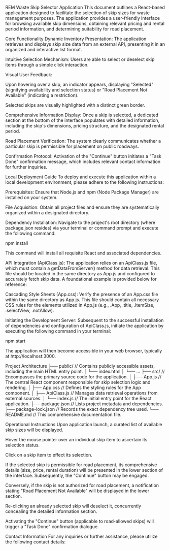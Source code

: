 REM Waste Skip Selector Application
This document outlines a React-based application designed to facilitate the selection of skip sizes for waste management purposes. The application provides a user-friendly interface for browsing available skip dimensions, obtaining relevant pricing and rental period information, and determining suitability for road placement.

Core Functionality
Dynamic Inventory Presentation: The application retrieves and displays skip size data from an external API, presenting it in an organized and interactive list format.

Intuitive Selection Mechanism: Users are able to select or deselect skip items through a simple click interaction.

Visual User Feedback:

Upon hovering over a skip, an indicator appears, displaying "Selected" (signifying availability and selection status) or "Road Placement Not Available" (indicating a restriction).

Selected skips are visually highlighted with a distinct green border.

Comprehensive Information Display: Once a skip is selected, a dedicated section at the bottom of the interface populates with detailed information, including the skip's dimensions, pricing structure, and the designated rental period.

Road Placement Verification: The system clearly communicates whether a particular skip is permissible for placement on public roadways.

Confirmation Protocol: Activation of the "Continue" button initiates a "Task Done" confirmation message, which includes relevant contact information for further inquiries.

Local Deployment Guide
To deploy and execute this application within a local development environment, please adhere to the following instructions:

Prerequisites: Ensure that Node.js and npm (Node Package Manager) are installed on your system.

File Acquisition: Obtain all project files and ensure they are systematically organized within a designated directory.

Dependency Installation: Navigate to the project's root directory (where package.json resides) via your terminal or command prompt and execute the following command:

npm install

This command will install all requisite React and associated dependencies.

API Integration (ApiClass.js):
The application relies on an ApiClass.js file, which must contain a getDataFromServer() method for data retrieval. This file should be located in the same directory as App.js and configured to accurately fetch skip data. A foundational example is provided below for reference:

Cascading Style Sheets (App.css):
Verify the presence of an App.css file within the same directory as App.js. This file should contain all necessary CSS rules for the elements utilized in App.js (e.g., .App, .title, .ItemSize, .selectView, .notAllow).

Initiating the Development Server:
Subsequent to the successful installation of dependencies and configuration of ApiClass.js, initiate the application by executing the following command in your terminal:

npm start

The application will then become accessible in your web browser, typically at http://localhost:3000.

Project Architecture
├── public/              // Contains publicly accessible assets, including the main HTML entry point.
│   └── index.html
│   └── ...
├── src/                 // Encompasses the primary source code for the application.
│   ├── App.js           // The central React component responsible for skip selection logic and rendering.
│   ├── App.css          // Defines the styling rules for the App component.
│   ├── ApiClass.js      // Manages data retrieval operations from external sources.
│   └── index.js         // The initial entry point for the React application.
├── package.json         // Lists project metadata and dependencies.
├── package-lock.json    // Records the exact dependency tree used.
└── README.md            // This comprehensive documentation file.

Operational Instructions
Upon application launch, a curated list of available skip sizes will be displayed.

Hover the mouse pointer over an individual skip item to ascertain its selection status.

Click on a skip item to effect its selection.

If the selected skip is permissible for road placement, its comprehensive details (size, price, rental duration) will be presented in the lower section of the interface. Subsequently, the "Continue" button may be engaged.

Conversely, if the skip is not authorized for road placement, a notification stating "Road Placement Not Available" will be displayed in the lower section.

Re-clicking an already selected skip will deselect it, concurrently concealing the detailed information section.

Activating the "Continue" button (applicable to road-allowed skips) will trigger a "Task Done" confirmation dialogue.

Contact Information
For any inquiries or further assistance, please utilize the following contact details:

